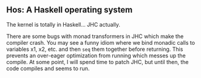 Hos: A Haskell operating system
--------------------------------

The kernel is totally in Haskell... JHC actually.

There are some bugs with monad transformers in JHC which make the compiler crash. You may see a funny idiom where we bind monadic calls to variables x1, x2, etc. and then `seq` them together before returning. This prevents an over-eager optimization from running which messes up the compile. At some point, I will spend time to patch JHC, but until then, the code compiles and seems to run.